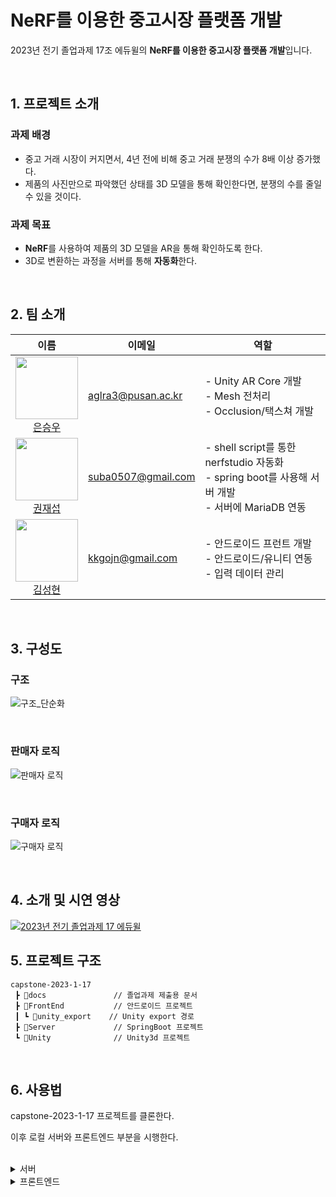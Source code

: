 # NeRF를 이용한 중고시장 플랫폼 개발

2023년 전기 졸업과제 17조 에듀윌의 **NeRF를 이용한 중고시장 플랫폼 개발**입니다.

<br>

## 1. 프로젝트 소개

### 과제 배경

- 중고 거래 시장이 커지면서, 4년 전에 비해 중고 거래 분쟁의 수가 8배 이상 증가했다.
- 제품의 사진만으로 파악했던 상태를 3D 모델을 통해 확인한다면, 분쟁의 수를 줄일 수 있을 것이다.

### 과제 목표

- **NeRF**를 사용하여 제품의 3D 모델을 AR을 통해 확인하도록 한다.
- 3D로 변환하는 과정을 서버를 통해 **자동화**한다.

<br>

## 2. 팀 소개

| 이름                                                                                                                                     | 이메일             | 역할                                                                                                   |
| ---------------------------------------------------------------------------------------------------------------------------------------- | ------------------ | ------------------------------------------------------------------------------------------------------ |
| <img src="https://github.com/aglra3.png" width="100"> <br> <div align="center"> [은승우](https://github.com/aglra3) </div>               | aglra3@pusan.ac.kr | - Unity AR Core 개발 <br>- Mesh 전처리<br>- Occlusion/택스쳐 개발                                      |
| <img src="https://github.com/JaesubKwon.png" width="100"> <br> <div align="center">[권재섭](https://github.com/JaesubKwon) </div>        | suba0507@gmail.com | - shell script를 통한 nerfstudio 자동화 <br>- spring boot를 사용해 서버 개발 <br>- 서버에 MariaDB 연동 |
| <img src="https://github.com/SeonghyeonKim.png" width="100"> <br> <div align="center"> [김성현](https://github.com/SeonghyeonKim) </div> | kkgojn@gmail.com   | - 안드로이드 프런트 개발 <br>- 안드로이드/유니티 연동 <br>- 입력 데이터 관리                           |

<br>

## 3. 구성도

### 구조

![구조_단순화](https://github.com/pnucse-capstone/capstone-2023-1-17/assets/48244988/6b6aac58-7392-406b-9299-57760340d941)

<br>

### 판매자 로직

![판매자 로직](https://github.com/pnucse-capstone/capstone-2023-1-17/assets/48244988/092c52d7-e3e9-431e-ae17-b4a884aec510)

<br>

### 구매자 로직

![구매자 로직](https://github.com/pnucse-capstone/capstone-2023-1-17/assets/48244988/40d202cb-e6f2-47e2-b707-7cf18ce3fc8f)

<br>

## 4. 소개 및 시연 영상

[![2023년 전기 졸업과제 17 에듀윌](http://img.youtube.com/vi/rWo9_P54QVs/0.jpg)](https://www.youtube.comwatch?v=rWo9_P54QVs&list=PLFUP9jG-TDp96chsm66TfMPlAJXIt6Gr9&index=15&ab_channel=부산대학교정보컴퓨터공학부)
<br>

## 5. 프로젝트 구조

```
capstone-2023-1-17
 ┣ 📂docs               // 졸업과제 제출용 문서
 ┣ 📂FrontEnd           // 안드로이드 프로젝트
 ┃ ┗ 📂unity_export    // Unity export 경로
 ┣ 📂Server             // SpringBoot 프로젝트
 ┗ 📂Unity              // Unity3d 프로젝트
```

<br>

## 6. 사용법

capstone-2023-1-17 프로젝트를 클론한다.

이후 로컬 서버와 프론트엔드 부분을 시행한다.

<br>

<details>
<summary>서버</summary>
<div>

### <<필요 소프트웨어>>

Docker and nvidia GPU drivers, capable of working with CUDA 11.8, must be installed.

### <<docker image를 사용해 server+nerfstudio docker container 생성>>

docker pull jaesubkwon/nerfserver:1.0.1

docker run --gpus all -v C:\d\nerfserver\data:/workspace/ ^
-v C:\d\nerfserver\.cache:/home/user/.cahce/ ^
-p 3389:3389 ^
--name nerfserver -it jaesubkwon/nerfserver:1.0.1

### <<docker image를 사용해 MariaDB docker container 생성>>

docker pull mariadb

docker run --name mariadb -p 3306:3306 -e MYSQL_ROOT_PASSWORD=root mariadb

### <<docker network container 생성 후, 해당 network container에 'nerfserver', 'mariadb' container를 연결>>

docker network create internalNetwork

docker network connect internalNetwork nerfserver

docker network connect internalNetwork mariadb

### <<MariaDB에 DB 생성 후 table 생성>>

이름이 'nerf' 인 DB 생성.
아래 쿼리를 사용해 'nerf' DB에 테이블 'post', 'meshInfo' 생성.

```
CREATE TABLE `post` (
    `id`				bigint(20)    NOT NULL AUTO_INCREMENT,
    `userId`			bigint(20)    NOT NULL,
    `title`				varchar(3000) NOT NULL,
    `content`			varchar(3000) NOT NULL,
    `price`				bigint(20)    NOT NULL,
    `date`				datetime	  NOT NULL,
    `numberOfImages`		bigint(20)    NOT NULL,
    `state`				varchar(100) NOT NULL,
    PRIMARY KEY (`id`)
);

CREATE TABLE `meshInfo` (
    `id`		bigint(20)    NOT NULL,
    `xSize`		double,
    `ySize`		double,
    `zSize`		double,
    PRIMARY KEY (`id`)
);
```

### <<서버 실행 준비>>

서버파일 빌드 후, 생성된 .jar 파일을 'nerfserver' container의 /workspace/ 에 위치시키기.
test.sh 파일을 'nerfserver' container의 /workspace/ 에 위치시키기.

### <<'nerfserver' container에서 .jar 파일을 통해 서버 실행>>

예시: java -jar server.jar

<br>

</div>
</details>

<details>
<summary>프론트엔드</summary>
<div>

### 0. 의존성

**유니티**

- Unity 2022.3.4f1
- Unity XR Plugin Manager 4.4.0
- AR Foundation 5.0.7
- Google ARCore XR Plugin 5.0.7

<br>

**안드로이드**

- minSdk 24
- compileSDK 33
- targetSDK 33
- NDK 25.2.9519653
- Android Gradle plugin 7.4.2
- Volley 1.2.1
- gson 2.10.1

<br>

### 1. Unity 설정하기

- 서버 설정하기

  Assets/\_Scripts 폴더의 connection 스크립트에서
  URL 변수에 서버의 주소를 입력한다.

  ```
  public class Connection : MonoBehaviour
  {
      ...
      private string URL = "http://172.22.61.33:3389";
      ...
  }
  ```

<br>

### 2. Unity 프로젝트를 안드로이드 플랫폼으로 export 하기

- 안드로이드 플랫폼으로 변경하기

  Android로 플랫폼을 변경한 후, Switch Platform을 선택한다.

  <img width="500" alt="스크린샷 2023-10-25 071717" src="https://github.com/pnucse-capstone/capstone-2023-1-17/assets/48244988/5f880ae8-fea8-41ed-8a82-d61401319a22">

<br>

- export 하기

  export 위치는 FrontEnd의 unity_export 폴더로 설정한다.

<br>

### 3. 안드로이드 설정 변경하기

Gradle 파일이 변경되는 경우 **Sync Now**를 클릭하며 최신화해야 한다.

현재는 졸업과제 발표를 위해, 서버에 3개의 전처리된 결과를 입력한 후 시작한다.

현재 사진을 추가하는 기능은 막아놓은 상태이다.

<br>

- **xrmanifest.androidlib 주석처리하기**

  현재 프로젝트의 **Unity XR Plugin Manager**가 4.4.0 버전으로 설치되어있어, export 시 xrmanifest.androidlib가 생긴다. 이전 버전으로 설치되어 있는 경우, 파일이 없을 수 있다.

  ![의존성](https://github.com/pnucse-capstone/capstone-2023-1-17/assets/48244988/16c6f5cf-00b8-41f8-9fb3-a1b3115406c3)

  ```
  // unityLibrary build.gradle
  dependencies {
      ...
      // implementation project('xrmanifest.androidlib')
  }
  ```

  <br>

- **NDK 경로 수정하기**

  NDK가 설치되어 있지 않다면,

  **File - Settings - Appearance & Behavior - System Settings - Android SDK**

  에서 NDK를 설치한 후,
  android.ndkDirectory를 설치된 NDK 위치로 변경한다.

  ![ndk](https://github.com/pnucse-capstone/capstone-2023-1-17/assets/48244988/36cb62ac-62d7-4565-8637-0f3d92498e32)

  윈도우 기준, 대부분

  **"C:/Program Files/Unity/Hub/Editor/2022.3.4f1/Editor/Data/PlaybackEngines/AndroidPlayer/NDK"**

  로 변경하면 된다.

  ```
  // unityLibrary build.gradle
  def BuildIl2Cpp(String workingDir, String configuration, String architecture, String abi, String[] staticLibraries) {
      ...
      commandLineArgs.add("--tool-chain-path=" + android.ndkDirectory) // android.ndkDirectory 변경
      ...
  }
  ```

  <br>

- **unityLibrary Manifests 수정하기**

  intent-filter는 안드로이드의 진입점을 의미한다.
  unity 어플과 안드로이드 어플이 각각 설치되기를 원하지 않는다면,
  intent-filter를 삭제해야한다.

  ![캡처](https://github.com/pnucse-capstone/capstone-2023-1-17/assets/48244988/011cfd9a-d51c-4086-82ab-d1f714704635)

  ```
  <activity android:name="com.unity3d.player.UnityPlayerActivity" android:theme="@style/UnityThemeSelector" android:screenOrientation="fullUser" android:launchMode="singleTask" android:configChanges="mcc|mnc|locale|touchscreen|keyboard|keyboardHidden|navigation|orientation|screenLayout|uiMode|screenSize|smallestScreenSize|fontScale|layoutDirection|density" android:resizeableActivity="false" android:hardwareAccelerated="false" android:exported="true">
    <!-- 삭제
    <intent-filter>
      <category android:name="android.intent.category.LAUNCHER" />
      <action android:name="android.intent.action.MAIN" />
    </intent-filter>
    -->
    <meta-data android:name="unityplayer.UnityActivity" android:value="true" />
    <meta-data android:name="notch_support" android:value="true" />
  </activity>
  ```

<br>

### 4. 빌드하기

- 서버 주소 입력하기

  app/assets/values/string.xml에 서버 주소를 입력한다.

  ![서버](https://github.com/pnucse-capstone/capstone-2023-1-17/assets/48244988/8ca4396e-a432-4527-ae72-9e74d77f952c)

현재는 로컬 주소가 입력되어 있다.

  <br>

- 빌드하기

  **Run 'app'**을 통해 바로 실행하거나 apk 파일로 추출하여 실행한다.

</div>
</details>
